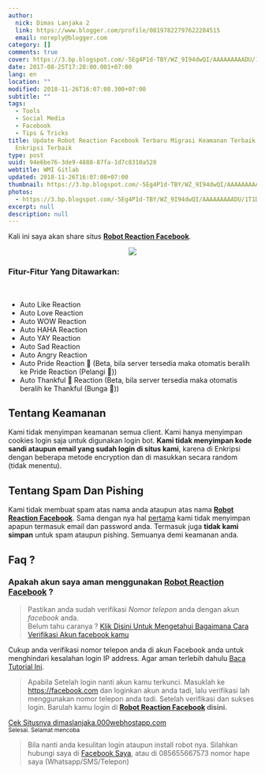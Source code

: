 ```yaml
---
author:
  nick: Dimas Lanjaka 2
  link: https://www.blogger.com/profile/08197822797622284515
  email: noreply@blogger.com
category: []
comments: true
cover: https://3.bp.blogspot.com/-5Eg4P1d-TBY/WZ_9I94dwQI/AAAAAAAAADU/1T1DA5cmQD0l_7_SM6aT_1l6KA7lk73RACLcBGAs/s1600/download%2B%25281%2529.jpg
date: 2017-08-25T17:28:00.001+07:00
lang: en
location: ""
modified: 2018-11-26T16:07:08.300+07:00
subtitle: ""
tags:
  - Tools
  - Social Media
  - Facebook
  - Tips & Tricks
title: Update Robot Reaction Facebook Terbaru Migrasi Keamanan Terbaik SSL dan
  Enkripsi Terbaik
type: post
uuid: 94e6be76-3de9-4888-87fa-1d7c8310a528
webtitle: WMI Gitlab
updated: 2018-11-26T16:07:08+07:00
thumbnail: https://3.bp.blogspot.com/-5Eg4P1d-TBY/WZ_9I94dwQI/AAAAAAAAADU/1T1DA5cmQD0l_7_SM6aT_1l6KA7lk73RACLcBGAs/s1600/download%2B%25281%2529.jpg
photos:
  - https://3.bp.blogspot.com/-5Eg4P1d-TBY/WZ_9I94dwQI/AAAAAAAAADU/1T1DA5cmQD0l_7_SM6aT_1l6KA7lk73RACLcBGAs/s1600/download%2B%25281%2529.jpg
excerpt: null
description: null
---
```


Kali ini saya akan share situs <b><a alt="Robot Reaction Facebook" href="https://dimaslanjaka.000webhostapp.com/instagram/login-fb.php" rel="noopener noreferer nofollow" title="Robot Reaction Facebook">Robot Reaction Facebook</a></b>.<br><div class="separator" style="clear: both; text-align: center;"><a href="https://dimaslanjaka.000webhostapp.com/instagram/login-fb.php" imageanchor="1" rel="noopener noreferer nofollow" style="margin-left: 1em; margin-right: 1em;" title="Robot Reaction Facebook"><img border="0" data-original-height="183" data-original-width="275" src="https://3.bp.blogspot.com/-5Eg4P1d-TBY/WZ_9I94dwQI/AAAAAAAAADU/1T1DA5cmQD0l_7_SM6aT_1l6KA7lk73RACLcBGAs/s1600/download%2B%25281%2529.jpg"></a></div><h3>Fitur-Fitur Yang Ditawarkan:</h3><br><ul><li>Auto Like Reaction</li><li>Auto Love Reaction</li><li>Auto WOW Reaction</li><li>Auto HAHA Reaction</li><li>Auto YAY Reaction</li><li>Auto Sad Reaction</li><li>Auto Angry Reaction</li><li>Auto Pride Reaction 🌈 (Beta, bila server tersedia maka otomatis beralih ke Pride Reaction (Pelangi 🌈))</li><li>Auto Thankful 🌼 Reaction (Beta, bila server tersedia maka otomatis beralih ke Thankful (Bunga 🌼))</li></ul><h2 id="rules1">Tentang Keamanan</h2>Kami tidak menyimpan keamanan semua client. Kami hanya menyimpan cookies login saja untuk digunakan login bot. <b>Kami tidak menyimpan kode sandi ataupun email yang sudah login di situs kami</b>, karena di Enkripsi dengan beberapa metode encryption dan di masukkan secara random (tidak menentu).  <br><h2>Tentang Spam Dan Pishing</h2>Kami tidak membuat spam atas nama anda ataupun atas nama <b><a alt="Robot Reaction Facebook" href="https://dimaslanjaka.000webhostapp.com/instagram/login-fb.php?bot" rel="noopener noreferer nofollow" title="Robot Reaction Facebook">Robot Reaction Facebook</a></b>. Sama dengan nya hal <a alt="rules1" href="https://www.blogger.com/blogger.g?blogID=2771056599229295027#rules1" title="rules1 keamanan" rel="noopener noreferer nofollow">pertama</a> kami tidak menyimpan apapun termasuk email dan password anda. Termasuk juga <b>tidak kami simpan</b> untuk spam ataupun pishing. Semuanya demi keamanan anda. <br><h2>Faq ?</h2><h3>Apakah akun saya aman menggunakan <b><a alt="Robot Reaction Facebook" href="https://dimaslanjaka.000webhostapp.com/instagram/login-fb.php" rel="noopener noreferer nofollow" title="Robot Reaction Facebook">Robot Reaction Facebook</a></b> ?</h3><blockquote>Pastikan anda sudah verifikasi <em>Nomor telepon</em> anda dengan akun <em>facebook</em> anda.<br>Belum tahu caranya ? <a href="https://web-manajemen.blogspot.com/2017/08/cara-verifikasi-nomor-telepon-facebook.html">Klik Disini Untuk Mengetahui Bagaimana Cara Verifikasi Akun facebook kamu</a></blockquote>Cukup anda verifikasi nomor telepon anda di akun Facebook anda untuk menghindari kesalahan login IP address. Agar aman terlebih dahulu <a href="https://web-manajemen.blogspot.com/2018/02/cara-install-bot-reaction-facebook-2018.html" rel="follow" target="_blank">Baca Tutorial Ini</a>.<br> <blockquote>Apabila Setelah login nanti akun kamu terkunci. Masuklah ke <a href="https://facebook.com" rel="noopener noreferer nofollow">https://facebook.com</a> dan loginkan akun anda tadi, lalu verifikasi lah menggunakan nomor telepon anda tadi. Setelah verifikasi dan sukses login. Barulah kamu login di  <b><a alt="Robot Reaction Facebook" href="https://dimaslanjaka.000webhostapp.com/instagram/login-fb.php" rel="noopener noreferer nofollow" title="Robot Reaction Facebook">Robot Reaction Facebook</a> disini.</b></blockquote><div><a alt="Robot Reaction Facebook" href="https://dimaslanjaka.000webhostapp.com/instagram/login-fb.php" rel="noopener noreferer nofollow" title="Robot Reaction Facebook">Cek Situsnya dimaslanjaka.000webhostapp.com</a></div><small>Selesai. Selamat mencoba</small><br><blockquote>Bila nanti anda kesulitan login ataupun install robot nya. Silahkan hubungi saya di <a alt="facebook" href="https://fb.me/dimaslanjaka1" rel="noopener noreferer nofollow" title="facebook">Facebook Saya</a>, atau di 085655667573 nomor hape saya (Whatsapp/SMS/Telepon)</blockquote>